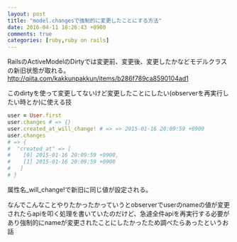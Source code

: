 ```yaml
---
layout: post
title: "model.changesで強制的に変更したことにする方法"
date: 2016-04-11 18:26:43 +0900
comments: true
categories: [ruby,ruby on rails]
---
```


RailsのActiveModelのDirtyでは変更前、変更後、変更したかなどモデルクラスの新旧状態が取れる。  
http://qiita.com/kakkunpakkun/items/b286f789ca8590104ad1  
  
このdirtyを使って変更してないけど変更したことにしたい(observerを再実行したい時とか)に使える技  
  
```ruby
user = User.first
user.changes # => {}
user.created_at_will_change! # => => 2015-01-16 20:09:59 +0900
user.changes 
# => {
#  "created_at" => [
#    [0] 2015-01-16 20:09:59 +0900,
#    [1] 2015-01-16 20:09:59 +0900
#   ]
# }
```
  
属性名_will_change!で新旧に同じ値が設定される。  
 
なんでこんなことやりたかったかっていうとobserverでuserのnameの値が変更されたらapiを叩く処理を書いていたのだけど、急遽全件apiを再実行する必要があり強制的にnameが変更されたことにしたかったため調べたらあったというお話
